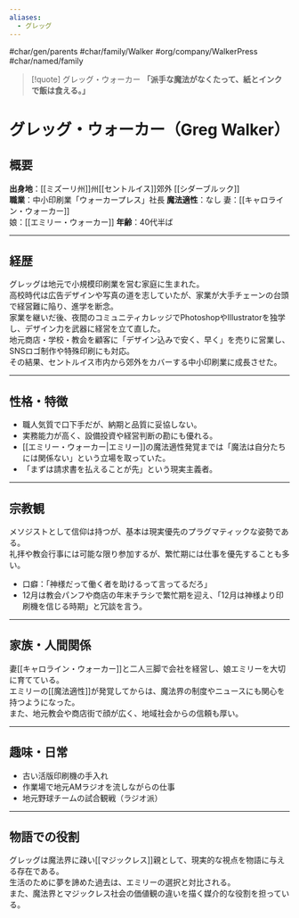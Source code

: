 ```yaml
---
aliases:
  - グレッグ
---
```

#char/gen/parents #char/family/Walker #org/company/WalkerPress #char/named/family  

> [!quote] グレッグ・ウォーカー
> **「派手な魔法がなくたって、紙とインクで飯は食える。」**

# グレッグ・ウォーカー（Greg Walker）

## 概要
**出身地**：[[ミズーリ州]]州[[セントルイス]]郊外 [[シダーブルック]]  
**職業**：中小印刷業「ウォーカープレス」社長
**魔法適性**：なし
妻：[[キャロライン・ウォーカー]]  
娘：[[エミリー・ウォーカー]]
**年齢**：40代半ば

---

## 経歴
グレッグは地元で小規模印刷業を営む家庭に生まれた。  
高校時代は広告デザインや写真の道を志していたが、家業が大手チェーンの台頭で経営難に陥り、進学を断念。  
家業を継いだ後、夜間のコミュニティカレッジでPhotoshopやIllustratorを独学し、デザイン力を武器に経営を立て直した。  
地元商店・学校・教会を顧客に「デザイン込みで安く、早く」を売りに営業し、SNSロゴ制作や特殊印刷にも対応。  
その結果、セントルイス市内から郊外をカバーする中小印刷業に成長させた。  

---

## 性格・特徴
- 職人気質で口下手だが、納期と品質に妥協しない。  
- 実務能力が高く、設備投資や経営判断の勘にも優れる。  
- [[エミリー・ウォーカー|エミリー]]の魔法適性発覚までは「魔法は自分たちには関係ない」という立場を取っていた。  
- 「まずは請求書を払えることが先」という現実主義者。  

---

## 宗教観
メソジストとして信仰は持つが、基本は現実優先のプラグマティックな姿勢である。  
礼拝や教会行事には可能な限り参加するが、繁忙期には仕事を優先することも多い。  

- 口癖：「神様だって働く者を助けるって言ってるだろ」  
- 12月は教会パンフや商店の年末チラシで繁忙期を迎え、「12月は神様より印刷機を信じる時期」と冗談を言う。  

---

## 家族・人間関係
妻[[キャロライン・ウォーカー]]と二人三脚で会社を経営し、娘エミリーを大切に育てている。  
エミリーの[[魔法適性]]が発覚してからは、魔法界の制度やニュースにも関心を持つようになった。  
また、地元教会や商店街で顔が広く、地域社会からの信頼も厚い。  

---

## 趣味・日常
- 古い活版印刷機の手入れ  
- 作業場で地元AMラジオを流しながらの仕事  
- 地元野球チームの試合観戦（ラジオ派）  

---

## 物語での役割
グレッグは魔法界に疎い[[マジックレス]]親として、現実的な視点を物語に与える存在である。  
生活のために夢を諦めた過去は、エミリーの選択と対比される。  
また、魔法界とマジックレス社会の価値観の違いを描く媒介的な役割を担っている。  
